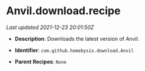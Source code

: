 # Anvil.download.recipe

_Last updated 2021-12-23 20:01:50Z_

- **Description**: Downloads the latest version of Anvil.

- **Identifier**: `com.github.homebysix.download.Anvil`

- **Parent Recipes**: `None`
